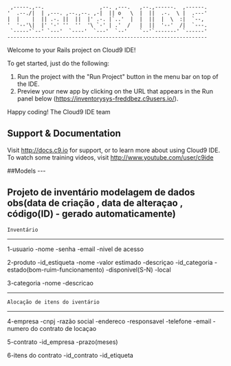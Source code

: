 
     ,-----.,--.                  ,--. ,---.   ,--.,------.  ,------.
    '  .--./|  | ,---. ,--.,--. ,-|  || o   \  |  ||  .-.  \ |  .---'
    |  |    |  || .-. ||  ||  |' .-. |`..'  |  |  ||  |  \  :|  `--, 
    '  '--'\|  |' '-' ''  ''  '\ `-' | .'  /   |  ||  '--'  /|  `---.
     `-----'`--' `---'  `----'  `---'  `--'    `--'`-------' `------'
    ----------------------------------------------------------------- 


Welcome to your Rails project on Cloud9 IDE!

To get started, just do the following:

1. Run the project with the "Run Project" button in the menu bar on top of the IDE.
2. Preview your new app by clicking on the URL that appears in the Run panel below (https://inventorysys-freddbez.c9users.io/).

Happy coding!
The Cloud9 IDE team


## Support & Documentation

Visit http://docs.c9.io for support, or to learn more about using Cloud9 IDE. 
To watch some training videos, visit http://www.youtube.com/user/c9ide


##Models ---

Projeto de inventário
modelagem de dados
obs(data de criação , data de alteraçao , código(ID) - gerado automaticamente)
-------------------------------------
    Inventário 
-------------------------------------
1-usuario
    -nome
    -senha
    -email
    -nivel de acesso

2-produto
    -id_estiqueta
    -nome
    -valor estimado
    -descriçao
    -id_categoria
    -estado(bom-ruim-funcionamento)
    -disponivel(S-N)
    -local

3-categoria
    -nome
    -descricao
    
---------------------------------------
    Alocação de itens do iventário
---------------------------------------
4-empresa
    -cnpj
    -razão social
    -endereco
    -responsavel
    -telefone
    -email
    -numero do contrato de locaçao

5-contrato
    -id_empresa
    -prazo(meses)
    
6-itens do contrato
    -id_contrato
    -id_etiqueta
    
    
    




    